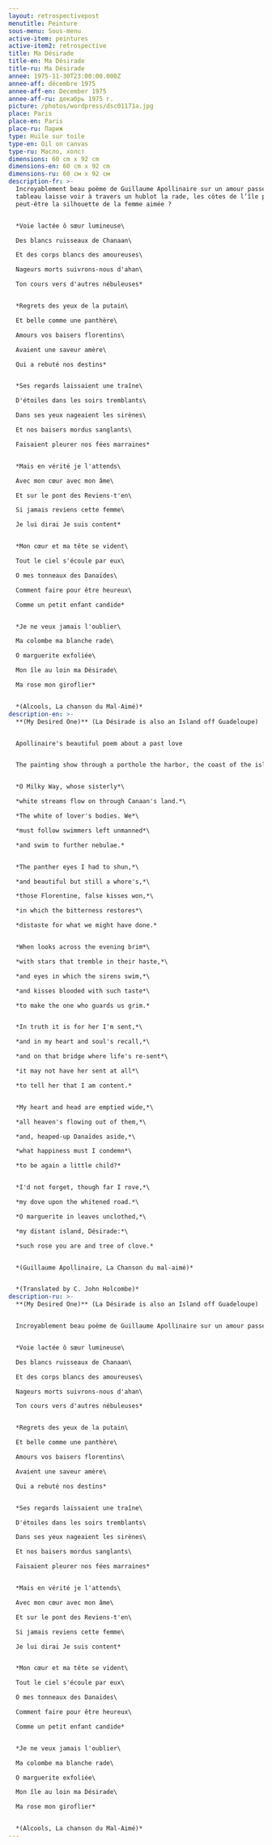 ```yaml
---
layout: retrospectivepost
menutitle: Peinture
sous-menu: Sous-menu
active-item: peintures
active-item2: retrospective
title: Ma Désirade
title-en: Ma Désirade
title-ru: Ma Désirade
annee: 1975-11-30T23:00:00.000Z
annee-aff: décembre 1975
annee-aff-en: December 1975
annee-aff-ru: декабрь 1975 г.
picture: /photos/wordpress/dsc01171a.jpg
place: Paris
place-en: Paris
place-ru: Париж
type: Huile sur toile
type-en: Oil on canvas
type-ru: Масло, холст
dimensions: 60 cm x 92 cm
dimensions-en: 60 cm x 92 cm
dimensions-ru: 60 см x 92 см
description-fr: >-
  Incroyablement beau poème de Guillaume Apollinaire sur un amour passé. Le
  tableau laisse voir à travers un hublot la rade, les côtes de l’île pleurée ou
  peut-être la silhouette de la femme aimée ?


  *Voie lactée ô sœur lumineuse\

  Des blancs ruisseaux de Chanaan\

  Et des corps blancs des amoureuses\

  Nageurs morts suivrons-nous d'ahan\

  Ton cours vers d'autres nébuleuses*


  *Regrets des yeux de la putain\

  Et belle comme une panthère\

  Amours vos baisers florentins\

  Avaient une saveur amère\

  Qui a rebuté nos destins*


  *Ses regards laissaient une traîne\

  D'étoiles dans les soirs tremblants\

  Dans ses yeux nageaient les sirènes\

  Et nos baisers mordus sanglants\

  Faisaient pleurer nos fées marraines*


  *Mais en vérité je l'attends\

  Avec mon cœur avec mon âme\

  Et sur le pont des Reviens-t'en\

  Si jamais reviens cette femme\

  Je lui dirai Je suis content*


  *Mon cœur et ma tête se vident\

  Tout le ciel s'écoule par eux\

  O mes tonneaux des Danaïdes\

  Comment faire pour être heureux\

  Comme un petit enfant candide*


  *Je ne veux jamais l'oublier\

  Ma colombe ma blanche rade\

  O marguerite exfoliée\

  Mon île au loin ma Désirade\

  Ma rose mon giroflier*


  *(Alcools, La chanson du Mal-Aimé)*
description-en: >-
  **(My Desired One)** (La Désirade is also an Island off Guadeloupe)


  Apollinaire's beautiful poem about a past love


  The painting show through a porthole the harbor, the coast of the island or the silhouette of the beloved woman?


  *O Milky Way, whose sisterly*\

  *white streams flow on through Canaan's land.*\

  *The white of lover's bodies. We*\

  *must follow swimmers left unmanned*\

  *and swim to further nebulae.*


  *The panther eyes I had to shun,*\

  *and beautiful but still a whore's,*\

  *those Florentine, false kisses won,*\

  *in which the bitterness restores*\

  *distaste for what we might have done.*


  *When looks across the evening brim*\

  *with stars that tremble in their haste,*\

  *and eyes in which the sirens swim,*\

  *and kisses blooded with such taste*\

  *to make the one who guards us grim.*


  *In truth it is for her I'm sent,*\

  *and in my heart and soul's recall,*\

  *and on that bridge where life's re-sent*\

  *it may not have her sent at all*\

  *to tell her that I am content.*


  *My heart and head are emptied wide,*\

  *all heaven's flowing out of them,*\

  *and, heaped-up Danaïdes aside,*\

  *what happiness must I condemn*\

  *to be again a little child?*


  *I'd not forget, though far I rove,*\

  *my dove upon the whitened road.*\

  *O marguerite in leaves unclothed,*\

  *my distant island, Désirade:*\

  *such rose you are and tree of clove.*


  *(Guillaume Apollinaire, La Chanson du mal-aimé)*


  *(Translated by C. John Holcombe)*
description-ru: >-
  **(My Desired One)** (La Désirade is also an Island off Guadeloupe)


  Incroyablement beau poème de Guillaume Apollinaire sur un amour passéLe tableau laisse voir à travers un hublot la rade, les côtes de l’île pleurée ou la silhouette de la femme aimée ?


  *Voie lactée ô sœur lumineuse\

  Des blancs ruisseaux de Chanaan\

  Et des corps blancs des amoureuses\

  Nageurs morts suivrons-nous d'ahan\

  Ton cours vers d'autres nébuleuses*


  *Regrets des yeux de la putain\

  Et belle comme une panthère\

  Amours vos baisers florentins\

  Avaient une saveur amère\

  Qui a rebuté nos destins*


  *Ses regards laissaient une traîne\

  D'étoiles dans les soirs tremblants\

  Dans ses yeux nageaient les sirènes\

  Et nos baisers mordus sanglants\

  Faisaient pleurer nos fées marraines*


  *Mais en vérité je l'attends\

  Avec mon cœur avec mon âme\

  Et sur le pont des Reviens-t'en\

  Si jamais reviens cette femme\

  Je lui dirai Je suis content*


  *Mon cœur et ma tête se vident\

  Tout le ciel s'écoule par eux\

  O mes tonneaux des Danaïdes\

  Comment faire pour être heureux\

  Comme un petit enfant candide*


  *Je ne veux jamais l'oublier\

  Ma colombe ma blanche rade\

  O marguerite exfoliée\

  Mon île au loin ma Désirade\

  Ma rose mon giroflier*


  *(Alcools, La chanson du Mal-Aimé)*
---
```

